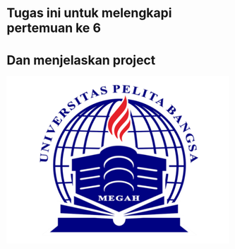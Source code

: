# **Tugas ini untuk melengkapi pertemuan ke 6**

# **Dan menjelaskan project**

![logo](poto/Logo.PNG)
